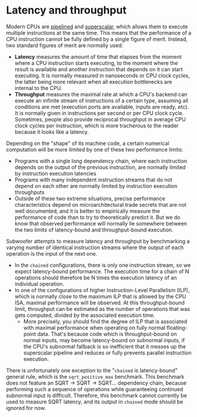 # Latency and throughput

Modern CPUs are
[pipelined](https://en.wikipedia.org/wiki/Instruction_pipelining) and
[superscalar](https://en.wikipedia.org/wiki/Superscalar_processor), which allows
them to execute multiple instructions at the same time. This means that the
performance of a CPU instruction cannot be fully defined by a single figure of
merit. Instead, two standard figures of merit are normally used:

- **Latency** measures the amount of time that elapses from the moment where a
  CPU instruction starts executing, to the moment where the result is available
  and another instruction that depends on it can start executing. It is normally
  measured in nanoseconds or CPU clock cycles, the latter being more relevant
  when all execution bottlenecks are internal to the CPU.
- **Throughput** measures the maximal rate at which a CPU's backend can execute
  an infinite stream of instructions of a certain type, assuming all conditions
  are met (execution ports are available, inputs are ready, etc). It is normally
  given in instructions per second or per CPU clock cycle. Sometimes, people
  also provide reciprocal throughput in average CPU clock cycles per
  instruction, which is more tracherous to the reader because it looks like a
  latency.

Depending on the "shape" of its machine code, a certain numerical computation
will be more limited by one of these two performance limits:

- Programs with a single long dependency chain, where each instruction depends
  on the output of the previous instruction, are normally limited by instruction 
  execution latencies
- Programs with many independent instruction streams that do not depend on each
  other are normally limited by instruction execution throughputs
- Outside of these two extreme situations, precise performance characteristics
  depend on microarchitectural trade secrets that are not well documented, and
  it is better to empirically measure the performance of code than to try to
  theoretically predict it. But we do know that observed performance will
  normally lie somewhere between the two limits of latency-bound and
  throughput-bound execution.

Subwoofer attempts to measure latency and throughput by benchmarking a varying
number of identical instruction streams where the output of each operation is
the input of the next one.

- In the `chained` configurations, there is only one instruction stream, so we
  expect latency-bound performance. The execution time for a chain of N
  operations should therefore be N times the execution latency of an individual
  operation.
- In one of the configurations of higher Instruction-Level Parallelism (ILP),
  which is normally close to the maximum ILP that is allowed by the CPU ISA,
  maximal performance will be observed. At this throughput-bound limit,
  throughput can be estimated as the number of operations that was gets
  computed, divided by the associated execution time.
    * More precisely, you should find the degree of ILP that is associated with
      maximal performance when operating on fully normal floating-point data.
      That's because code which is throughput-bound on normal inputs, may become
      latency-bound on subnormal inputs, if the CPU's subnormal fallback is so
      inefficient that it messes up the superscalar pipeline and reduces or
      fully prevents parallel instruction execution.

There is unfortunately one exception to the "`chained` is latency-bound" general
rule, which is the `sqrt_positive_max` benchmark. This benchmark does not
feature an SQRT → SQRT → SQRT... dependency chain, because performing such a
sequence of operations while guaranteeing continued subnormal input is
difficult. Therefore, this benchmark cannot currently be used to measure SQRT
latency, and its output in `chained` mode should be ignored for now.
